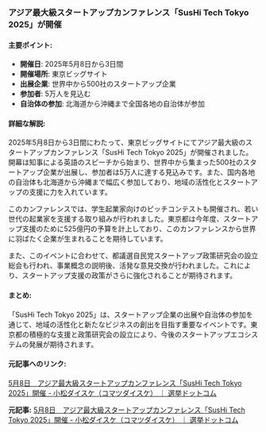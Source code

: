 ### アジア最大級スタートアップカンファレンス「SusHi Tech Tokyo 2025」が開催

#### 主要ポイント:
- **開催日**: 2025年5月8日から3日間
- **開催場所**: 東京ビッグサイト
- **出展企業**: 世界中から500社のスタートアップ企業
- **参加者**: 5万人を見込む
- **自治体の参加**: 北海道から沖縄まで全国各地の自治体が参加

#### 詳細な解説:
2025年5月8日から3日間にわたって、東京ビッグサイトにてアジア最大級のスタートアップカンファレンス「SusHi Tech Tokyo 2025」が開催されました。開幕は知事による英語のスピーチから始まり、世界中から集まった500社のスタートアップ企業が出展し、参加者は5万人に達する見込みです。また、国内各地の自治体も北海道から沖縄まで幅広く参加しており、地域の活性化とスタートアップの支援に力を入れています。

このカンファレンスでは、学生起業家向けのピッチコンテストも開催され、若い世代の起業家を支援する取り組みが行われました。東京都は今年度、スタートアップ支援のために525億円の予算を計上しており、このカンファレンスから世界に羽ばたく企業が生まれることを期待しています。

また、このイベントに合わせて、都議選自民党スタートアップ政策研究会の設立総会も行われ、事業概念の説明後、活発な意見交換が行われました。これにより、スタートアップ支援の政策がさらに強化されることが期待されます。

#### まとめ:
「SusHi Tech Tokyo 2025」は、スタートアップ企業の出展や自治体の参加を通じて、地域の活性化と新たなビジネスの創出を目指す重要なイベントです。東京都の積極的な支援と政策研究会の設立により、今後のスタートアップエコシステムの発展が期待されます。

#### 元記事へのリンク:
[5月8日　アジア最大級スタートアップカンファレンス「SusHi Tech Tokyo 2025」開催 - 小松ダイスケ（コマツダイスケ） ｜ 選挙ドットコム](https://sushitech-startup.metro.tokyo.lg.jp/)

**元記事:** [5月8日　アジア最大級スタートアップカンファレンス「SusHi Tech Tokyo 2025」開催 - 小松ダイスケ（コマツダイスケ） ｜ 選挙ドットコム](https://go2senkyo.com/seijika/30953/posts/1099055)